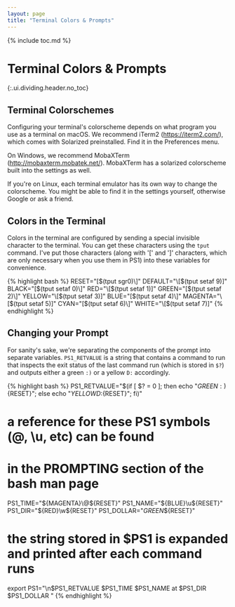 ```yaml
---
layout: page
title: "Terminal Colors & Prompts"
---
```


{% include toc.md %}

# Terminal Colors & Prompts
{:.ui.dividing.header.no_toc}


## Terminal Colorschemes

Configuring your terminal's colorscheme depends on what program you use as a
terminal on macOS. We recommend iTerm2 (<https://iterm2.com/>), which comes with
Solarized preinstalled. Find it in the Preferences menu.

On Windows, we recommend MobaXTerm (<http://mobaxterm.mobatek.net/>). MobaXTerm
has a solarized colorscheme built into the settings as well.

If you're on Linux, each terminal emulator has its own way to change the
colorscheme. You might be able to find it in the settings yourself, otherwise
Google or ask a friend.

## Colors in the Terminal

Colors in the terminal are configured by sending a special invisible character
to the terminal. You can get these characters using the `tput` command. I've
put those characters (along with '\[' and '\]' characters, which are only
necessary when you use them in PS1) into these variables for convenience.

{% highlight bash %}
RESET="\[$(tput sgr0)\]"
DEFAULT="\[$(tput setaf 9)\]"
BLACK="\[$(tput setaf 0)\]"
RED="\[$(tput setaf 1)\]"
GREEN="\[$(tput setaf 2)\]"
YELLOW="\[$(tput setaf 3)\]"
BLUE="\[$(tput setaf 4)\]"
MAGENTA="\[$(tput setaf 5)\]"
CYAN="\[$(tput setaf 6)\]"
WHITE="\[$(tput setaf 7)\]"
{% endhighlight %}

## Changing your Prompt

For sanity's sake, we're separating the components of the prompt into separate
variables. `PS1_RETVALUE` is a string that contains a command to run that
inspects the exit status of the last command run (which is stored in `$?`) and
outputs either a green `:)` or a yellow `D:` accordingly.

{% highlight bash %}
PS1_RETVALUE="\$(if [ \$? = 0 ]; then echo \"${GREEN}:)${RESET}\"; else echo \"${YELLOW}D:${RESET}\"; fi)"

# a reference for these PS1 symbols (\@, \u, etc) can be found
# in the PROMPTING section of the bash man page
PS1_TIME="${MAGENTA}\@${RESET}"
PS1_NAME="${BLUE}\u${RESET}"
PS1_DIR="${RED}\w${RESET}"
PS1_DOLLAR="${GREEN}\$${RESET}"

# the string stored in $PS1 is expanded and printed after each command runs
export PS1="\n$PS1_RETVALUE $PS1_TIME $PS1_NAME at $PS1_DIR $PS1_DOLLAR "
{% endhighlight %}

